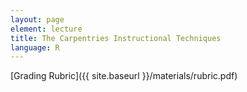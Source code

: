 ```yaml
---
layout: page
element: lecture
title: The Carpentries Instructional Techniques
language: R
---
```


[Grading Rubric]({{ site.baseurl }}/materials/rubric.pdf)
